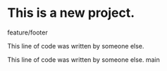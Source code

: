 # This is a new project.

 feature/footer

This line of code was written by someone else.

This line of code was written by someone else.
 main
